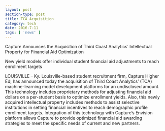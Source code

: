 ```yaml
---
layout: post
section-type: post
title: TCA Acquisition
category: tech
date: 2016-7-11
tags: [ 'news' ]
---
```


Capture Announces the Acquisition of Third Coast Analytics’ Intellectual Property for Financial Aid Optimization  

New yield models offer individual student financial aid adjustments to reach enrollment targets  

LOUISVILLE – Ky. Louisville-based student recruitment firm, Capture Higher Ed, has announced today the acquisition of Third Coast Analytics’ (TCA) machine-learning model development platforms for an undisclosed amount. This technology includes proprietary methods for adjusting financial aid dollars on a per-student basis to optimize enrollment yields. Also, this newly acquired intellectual property includes methods to assist selective institutions in setting financial incentives to reach demographic profile enrollment targets. Integration of this technology with Capture’s Envision platform allows Capture to provide optimized financial aid awarding strategies to meet the specific needs of current and new partners.


